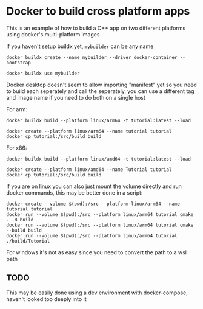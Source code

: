 # Docker to build cross platform apps

This is an example of how to build a C++ app on two different platforms
using docker's multi-platform images

If you haven't setup buildx yet, `mybuilder` can be any name
```
docker buildx create --name mybuilder --driver docker-container --bootstrap
```

```
docker buildx use mybuilder
```

Docker desktop doesn't seem to allow importing "manifest" yet so you need to 
build each seperately and call the seperately, you can use a different tag
and image name if you need to do both on a single host

For arm:
```
docker buildx build --platform linux/arm64 -t tutorial:latest --load
```

```
docker create --platform linux/arm64 --name tutorial tutorial
docker cp tutorial:/src/build build
```

For x86:
```
docker buildx build --platform linux/amd64 -t tutorial:latest --load
```

```
docker create --platform linux/amd64 --name Tutorial tutorial
docker cp tutorial:/src/build build
```

If you are on linux you can also just mount the volume directly and run docker
commands, this may be better done in a script:
```
docker create --volume $(pwd):/src --platform linux/arm64 --name tutorial tutorial
docker run --volume $(pwd):/src --platform linux/arm64 tutorial cmake . -B build
docker run --volume $(pwd):/src --platform linux/arm64 tutorial cmake --build build
docker run --volume $(pwd):/src --platform linux/arm64 tutorial ./build/Tutorial
```

For windows it's not as easy since you need to convert the path to a wsl path

## TODO

This may be easily done using a dev environment with docker-compose, haven't
looked too deeply into it
